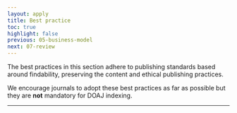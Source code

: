```yaml
---
layout: apply
title: Best practice
toc: true
highlight: false
previous: 05-business-model
next: 07-review
---
```


The best practices in this section adhere to publishing standards based around findability, preserving the content and ethical publishing practices.

We encourage journals to adopt these best practices as far as possible but they are **not** mandatory for DOAJ indexing.

---
